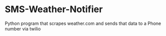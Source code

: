 # SMS-Weather-Notifier
Python program that scrapes weather.com and sends that data to a Phone number via twilio

